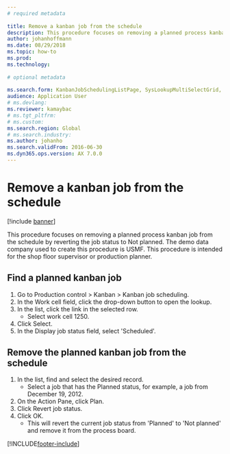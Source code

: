 ```yaml
--- 
# required metadata 
 
title: Remove a kanban job from the schedule
description: This procedure focuses on removing a planned process kanban job from the schedule by reverting the job status to Not planned. 
author: johanhoffmann
ms.date: 08/29/2018
ms.topic: how-to 
ms.prod:  
ms.technology:  
 
# optional metadata 
 
ms.search.form: KanbanJobSchedulingListPage, SysLookupMultiSelectGrid, KanbanJobStatusUpdate   
audience: Application User 
# ms.devlang:  
ms.reviewer: kamaybac
# ms.tgt_pltfrm:  
# ms.custom:  
ms.search.region: Global
# ms.search.industry: 
ms.author: johanho
ms.search.validFrom: 2016-06-30 
ms.dyn365.ops.version: AX 7.0.0 
---
```

# Remove a kanban job from the schedule

[!include [banner](../../includes/banner.md)]

This procedure focuses on removing a planned process kanban job from the schedule by reverting the job status to Not planned. The demo data company used to create this procedure is USMF. This procedure is intended for the shop floor supervisor or production planner.


## Find a planned kanban job
1. Go to Production control > Kanban > Kanban job scheduling.
2. In the Work cell field, click the drop-down button to open the lookup.
3. In the list, click the link in the selected row.
    * Select work cell 1250.  
4. Click Select.
5. In the Display job status field, select 'Scheduled'.

## Remove the planned kanban job from the schedule
1. In the list, find and select the desired record.
    * Select a job that has the Planned status, for example, a job from December 19, 2012.  
2. On the Action Pane, click Plan.
3. Click Revert job status.
4. Click OK.
    * This will revert the current job status from 'Planned' to 'Not planned' and remove it from the process board.   



[!INCLUDE[footer-include](../../../includes/footer-banner.md)]
